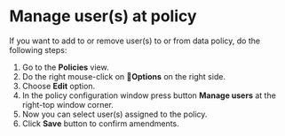 # Manage user\(s\) at policy

If you want to add to or remove user\(s\) to or from  data policy, do the following steps:

1. Go to the **Policies** view.
2. Do the right mouse-click on **Options** on the right side.
3. Choose **Edit** option.
4. In the policy configuration window press button **Manage users** at the right-top window corner. 
5. Now you can select user\(s\) assigned to the policy.
6. Click **Save** button to confirm amendments. 

